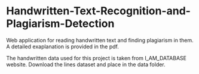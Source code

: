 # Handwritten-Text-Recognition-and-Plagiarism-Detection
Web application for reading handwritten text and finding plagiarism in them.
A detailed exaplanation is provided in the pdf.

The handwritten data used for this project is taken from I_AM_DATABASE website.
Download the lines dataset and place in the data folder.

